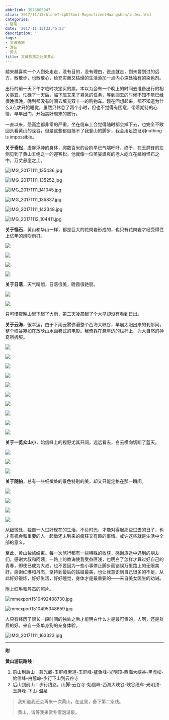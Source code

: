 ```yaml
---
abbrlink: 3575885947
alias: 2017/11/13/AloneTripOfSoul-MagnificentHuangshan/index.html
categories:
- 随笔
date: '2017-11-13T23:45:23'
description: ''
tags:
- 灵魂独旅
- 游记
- 黄山
title: 灵魂独旅之壮美黄山
---
```










越来越喜欢一个人到处走走，没有目的，没有理由，说走就走，到未曾到过的远方，散散步，也散散心，给充实而又枯燥的生活添加一点内心深处独有的染色剂。

出行的前一天下午才临时决定买的票，本以为会有一个晚上的时间去准备出行的相关事宜，忙碌了一天后，临下班又来了紧急的任务，等到回去的时候不知不觉已经很晚很晚，晚到都没有时间去填充双十一的购物车。现在回想起来，都不知道为什么3点才开始睡觉，虽然只休息了两个小时，但也不觉得有困意，带着期待的心情，早早出门，开始美好周末的旅行。

一直以来，恐高症都非常的严重，坐在缆车上会觉得随时都会掉下去，也完全不敢回头看黄山的深谷，但是这些都阻挡不了我登山的脚步，我会用足迹证明nothing is impossible。

**关于奇松**，虚胖浮肿的身体，爬数百米的台阶早已气喘吁吁，终于，在玉屏锋的左侧见到了黄山五绝之一的迎客松，他就像一位英姿飒爽的老人屹立在嶙峋怪石之中，万丈悬崖之上。

![IMG_20171111_135436.jpg](https://flowsnow.oss-cn-shanghai.aliyuncs.com/image/tour/huangshan/IMG_20171111_135436.jpg)

<!--more-->

![IMG_20171111_135252.jpg](https://flowsnow.oss-cn-shanghai.aliyuncs.com/image/tour/huangshan/IMG_20171111_135252.jpg)

![IMG_20171111_141045.jpg](https://flowsnow.oss-cn-shanghai.aliyuncs.com/image/tour/huangshan/IMG_20171111_141045.jpg)

![IMG_20171111_135837.jpg](https://flowsnow.oss-cn-shanghai.aliyuncs.com/image/tour/huangshan/IMG_20171111_135837.jpg)

![IMG_20171111_142348.jpg](https://flowsnow.oss-cn-shanghai.aliyuncs.com/image/tour/huangshan/IMG_20171111_142348.jpg)

![IMG_20171112_104411.jpg](https://flowsnow.oss-cn-shanghai.aliyuncs.com/image/tour/huangshan/IMG_20171112_104411.jpg)

**关于怪石**，黄山和华山一样，都是巨大的花岗岩形成的，也只有花岗岩才经受得住上亿年的风吹雨打。

![](https://flowsnow.oss-cn-shanghai.aliyuncs.com/image/tour/huangshan/IMG_20171111_154926.jpg)

![](https://flowsnow.oss-cn-shanghai.aliyuncs.com/image/tour/huangshan/IMG_20171111_143509.jpg)

![](https://flowsnow.oss-cn-shanghai.aliyuncs.com/image/tour/huangshan/IMG_20171111_142756.jpg)

![](https://flowsnow.oss-cn-shanghai.aliyuncs.com/image/tour/huangshan/IMG_20171111_143742.jpg)

**关于日落**，天气晴朗，日落很美，晚霞很艳丽。

![](https://flowsnow.oss-cn-shanghai.aliyuncs.com/image/tour/huangshan/IMG_20171111_170159.jpg)

![](https://flowsnow.oss-cn-shanghai.aliyuncs.com/image/tour/huangshan/IMG_20171111_170056.jpg)

只可惜夜晚山里下起了大雨，第二天凌晨起了个大早却没有看到日出。

**关于云海**，很幸运，由于下雨云雾弥漫整个西海大峡谷，早晨太阳出来的刹那间，整个峡谷宛如在放映山水画卷式的电影。我倚靠在悬崖边的栏杆上，为大自然的神奇所折服。

![](https://flowsnow.oss-cn-shanghai.aliyuncs.com/image/tour/huangshan/IMG_20171112_084217.jpg)

![](https://flowsnow.oss-cn-shanghai.aliyuncs.com/image/tour/huangshan/IMG_20171112_094542.jpg)

![](https://flowsnow.oss-cn-shanghai.aliyuncs.com/image/tour/huangshan/IMG_20171112_085703.jpg)

![](https://flowsnow.oss-cn-shanghai.aliyuncs.com/image/tour/huangshan/IMG_20171112_085352.jpg)

![](https://flowsnow.oss-cn-shanghai.aliyuncs.com/image/tour/huangshan/IMG_20171112_085131.jpg)

![](https://flowsnow.oss-cn-shanghai.aliyuncs.com/image/tour/huangshan/IMG_20171112_085652.jpg)

![](https://flowsnow.oss-cn-shanghai.aliyuncs.com/image/tour/huangshan/IMG_20171112_092457.jpg)

![](https://flowsnow.oss-cn-shanghai.aliyuncs.com/image/tour/huangshan/IMG_20171112_090152.jpg)

![](https://flowsnow.oss-cn-shanghai.aliyuncs.com/image/tour/huangshan/IMG_20171112_085657.jpg)

![](https://flowsnow.oss-cn-shanghai.aliyuncs.com/image/tour/huangshan/IMG_20171112_085921.jpg)

**关于一览众山小**，始信峰上的视野尤其开阔，远远看去，白云横向切断了蓝天。

![](https://flowsnow.oss-cn-shanghai.aliyuncs.com/image/tour/huangshan/IMG_20171112_110850.jpg)

![](https://flowsnow.oss-cn-shanghai.aliyuncs.com/image/tour/huangshan/IMG_20171112_110934.jpg)

![](https://flowsnow.oss-cn-shanghai.aliyuncs.com/image/tour/huangshan/IMG_20171112_111118.jpg)

**关于随拍**，总有一些细微处的景色特别的美，却又只能定格在那一瞬间。

![](https://flowsnow.oss-cn-shanghai.aliyuncs.com/image/tour/huangshan/IMG_20171111_162551.jpg)

![](https://flowsnow.oss-cn-shanghai.aliyuncs.com/image/tour/huangshan/IMG_20171111_162432.jpg)

![](https://flowsnow.oss-cn-shanghai.aliyuncs.com/image/tour/huangshan/IMG_20171111_151729.jpg)

![](https://flowsnow.oss-cn-shanghai.aliyuncs.com/image/tour/huangshan/IMG_20171112_105726.jpg)

从细微处，独自一人过好现在的生活，不负时光，才能对得起那些过去的日子，也才有机会和重要的人一起做还未到来的疯狂又有趣的事情。或许这些就是生活中全部的意义。

至此，黄山独旅结束。每一次旅行都有一些特殊的收获，感谢旅途中遇到的朋友们，感谢大叔和阿姨，一路上的教诲使我受益匪浅，也明白了怎样才算过好自己的青春，即使已成为大叔，也不要因为一些小事停止脚步而错误万里路上的无限美好。感谢红琳和丹杰，坚持到最后的姑娘最美，也让我意识到自己很多的不足，从此好好锻炼，好好生活，好好睡觉，身体才是最重要的——来自美女医生的劝诫。

附上红琳和丹杰的照片。

![mmexport1510492408730.jpg](https://flowsnow.oss-cn-shanghai.aliyuncs.com/image/tour/huangshan/mmexport1510492408730.jpg)

![mmexport1510495348659.jpg](https://flowsnow.oss-cn-shanghai.aliyuncs.com/image/tour/huangshan/mmexport1510495348659.jpg)

人只有经历了很长一段时间的独处之后才能明白什么才是最可贵的，人啊，还是群居的好。来自一条单身狗的亲身体验。

![IMG_20171111_163323.jpg](https://flowsnow.oss-cn-shanghai.aliyuncs.com/image/tour/huangshan/IMG_20171111_163323.jpg)

---

**附**

**黄山游玩路线**：

1. 前山到后山：慈光阁-玉屏峰索道-玉屏峰-鳌鱼峰-光明顶-西海大峡谷-黑虎松-始信峰-白鹅岭-步行下山到云谷寺
2. 后山到前山：步行线路，山脚-云谷寺-始信峰-西海大峡谷-峡谷缆车-光明顶-玉屏峰-下山-温泉

> 我知道我还会再来一次黄山，在这里，备下第二条线。
>
> 黄山，请等我来赏冬雪泡温泉。

